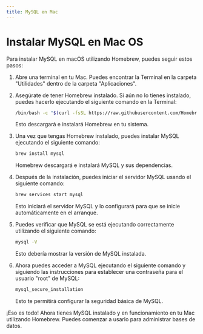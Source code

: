 ```yaml
---
title: MySQL en Mac
---
```


# Instalar MySQL en Mac OS

Para instalar MySQL en macOS utilizando Homebrew, puedes seguir estos pasos:

1. Abre una terminal en tu Mac. Puedes encontrar la Terminal en la carpeta "Utilidades" dentro de la carpeta "Aplicaciones".

2. Asegúrate de tener Homebrew instalado. Si aún no lo tienes instalado, puedes hacerlo ejecutando el siguiente comando en la Terminal:

   ```bash
   /bin/bash -c "$(curl -fsSL https://raw.githubusercontent.com/Homebrew/install/master/install.sh)"
   ```

   Esto descargará e instalará Homebrew en tu sistema.

3. Una vez que tengas Homebrew instalado, puedes instalar MySQL ejecutando el siguiente comando:

   ```bash
   brew install mysql
   ```

   Homebrew descargará e instalará MySQL y sus dependencias.

4. Después de la instalación, puedes iniciar el servidor MySQL usando el siguiente comando:

   ```bash
   brew services start mysql
   ```

   Esto iniciará el servidor MySQL y lo configurará para que se inicie automáticamente en el arranque.

5. Puedes verificar que MySQL se está ejecutando correctamente utilizando el siguiente comando:

   ```bash
   mysql -V
   ```

   Esto debería mostrar la versión de MySQL instalada.

6. Ahora puedes acceder a MySQL ejecutando el siguiente comando y siguiendo las instrucciones para establecer una contraseña para el usuario "root" de MySQL:

   ```bash
   mysql_secure_installation
   ```

   Esto te permitirá configurar la seguridad básica de MySQL.

¡Eso es todo! Ahora tienes MySQL instalado y en funcionamiento en tu Mac utilizando Homebrew. Puedes comenzar a usarlo para administrar bases de datos.

<Autor 
  imagen="https://avatars.githubusercontent.com/u/91748598?v=4" 
  nombre="Raul Mauricio Uñate Castro" 
  rol="Desarrollador Full Stack"
  git="https://github.com/rmunate"
/>